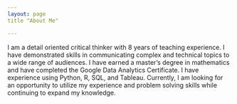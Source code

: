 ```yaml
---
layout: page
title "About Me"

---
```


I am a detail oriented critical thinker with 8 years of teaching experience. I have demonstrated skills in communicating complex and technical topics to a wide range of audiences. I have earned a master’s degree in mathematics and have completed the Google Data Analytics Certificate. I have experience using Python, R, SQL, and Tableau. Currently, I am looking for an opportunity to utilize my experience and problem solving skills while continuing to expand my knowledge.
